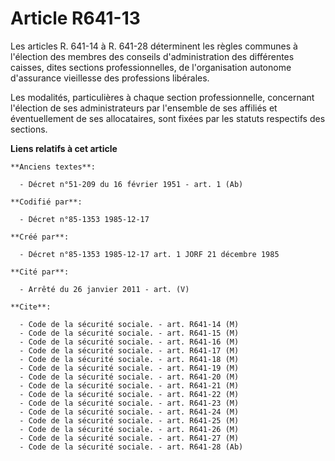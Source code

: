 # Article R641-13

Les articles R. 641-14 à R. 641-28 déterminent les règles communes à l'élection des membres des conseils d'administration des
différentes caisses, dites sections professionnelles, de l'organisation autonome d'assurance vieillesse des professions
libérales. 

Les modalités, particulières à chaque section professionnelle, concernant l'élection de ses administrateurs par l'ensemble de
ses affiliés et éventuellement de ses allocataires, sont fixées par les statuts respectifs des sections.

**Liens relatifs à cet article**

	**Anciens textes**:

	  - Décret n°51-209 du 16 février 1951 - art. 1 (Ab)

	**Codifié par**:

	  - Décret n°85-1353 1985-12-17

	**Créé par**:

	  - Décret n°85-1353 1985-12-17 art. 1 JORF 21 décembre 1985

	**Cité par**:

	  - Arrêté du 26 janvier 2011 - art. (V)

	**Cite**:

	  - Code de la sécurité sociale. - art. R641-14 (M)
	  - Code de la sécurité sociale. - art. R641-15 (M)
	  - Code de la sécurité sociale. - art. R641-16 (M)
	  - Code de la sécurité sociale. - art. R641-17 (M)
	  - Code de la sécurité sociale. - art. R641-18 (M)
	  - Code de la sécurité sociale. - art. R641-19 (M)
	  - Code de la sécurité sociale. - art. R641-20 (M)
	  - Code de la sécurité sociale. - art. R641-21 (M)
	  - Code de la sécurité sociale. - art. R641-22 (M)
	  - Code de la sécurité sociale. - art. R641-23 (M)
	  - Code de la sécurité sociale. - art. R641-24 (M)
	  - Code de la sécurité sociale. - art. R641-25 (M)
	  - Code de la sécurité sociale. - art. R641-26 (M)
	  - Code de la sécurité sociale. - art. R641-27 (M)
	  - Code de la sécurité sociale. - art. R641-28 (Ab)
